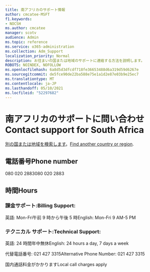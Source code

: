 ```yaml
---
title: 南アフリカのサポート情報
author: cmcatee-MSFT
f1.keywords:
- NOCSH
ms.author: cmcatee
manager: scotv
audience: Admin
ms.topic: reference
ms.service: o365-administration
ms.collection: Adm_Support
localization_priority: Normal
description: お住まいの国または地域のサポートに連絡する方法を説明します。
ROBOTS: NOINDEX, NOFOLLOW
ms.openlocfilehash: 6a8d5d3dfcdf718fe36653488d6a319d59d6267e
ms.sourcegitcommit: de5fce90de22ba588e75e1a1d2e87e03b9e25ec7
ms.translationtype: MT
ms.contentlocale: ja-JP
ms.lasthandoff: 05/10/2021
ms.locfileid: "52297682"
---
```

# <a name="contact-support-for-south-africa"></a><span data-ttu-id="fd245-103">南アフリカのサポートに問い合わせ</span><span class="sxs-lookup"><span data-stu-id="fd245-103">Contact support for South Africa</span></span>

<span data-ttu-id="fd245-104">[別の国または地域を検索します](../../business-video/get-help-support.md)。</span><span class="sxs-lookup"><span data-stu-id="fd245-104">[Find another country or region](../../business-video/get-help-support.md).</span></span>

## <a name="phone-number"></a><span data-ttu-id="fd245-105">電話番号</span><span class="sxs-lookup"><span data-stu-id="fd245-105">Phone number</span></span>
<span data-ttu-id="fd245-106">080 020 2883</span><span class="sxs-lookup"><span data-stu-id="fd245-106">080 020 2883</span></span>

## <a name="hours"></a><span data-ttu-id="fd245-107">時間</span><span class="sxs-lookup"><span data-stu-id="fd245-107">Hours</span></span>
### <a name="billing-support"></a><span data-ttu-id="fd245-108">課金サポート:</span><span class="sxs-lookup"><span data-stu-id="fd245-108">Billing Support:</span></span>

<span data-ttu-id="fd245-109">英語: Mon-Fri午前 9 時から午後 5 時</span><span class="sxs-lookup"><span data-stu-id="fd245-109">English: Mon-Fri 9 AM-5 PM</span></span>

### <a name="technical-support"></a><span data-ttu-id="fd245-110">テクニカル サポート:</span><span class="sxs-lookup"><span data-stu-id="fd245-110">Technical Support:</span></span>

<span data-ttu-id="fd245-111">英語: 24 時間年中無休</span><span class="sxs-lookup"><span data-stu-id="fd245-111">English: 24 hours a day, 7 days a week</span></span>

<span data-ttu-id="fd245-112">代替電話番号: 021 427 3315</span><span class="sxs-lookup"><span data-stu-id="fd245-112">Alternative Phone Number: 021 427 3315</span></span>

<span data-ttu-id="fd245-113">国内通話料金がかかります</span><span class="sxs-lookup"><span data-stu-id="fd245-113">Local call charges apply</span></span>
